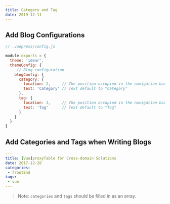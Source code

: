 ```yaml
---
title: Category and Tag
date: 2019-12-11
---
```


## Add Blog Configurations

```javascript
// .vuepress/config.js

module.exports = {
  theme: 'idear',
  themeConfig: {
     // Blog configuration
    blogConfig: {
      category: {
        location: 2,     // The position occupied in the navigation bar menu, default to 2
        text: 'Category' // Text default to "Category"
      },
      tag: {
        location: 3,     // The position occupied in the navigation bar menu, default to 3
        text: 'Tag'      // Text default to "Tag"
      }
    }
  }
}
```

## Add Categories and Tags when Writing Blogs

```yaml
---
title: [Vue]proxyTable for Cross-domain Solutions
date: 2017-12-28
categories:
 - frontEnd
tags:
 - vue
---
```

> Note: `categories` and `tags` should be filled in as an array.
